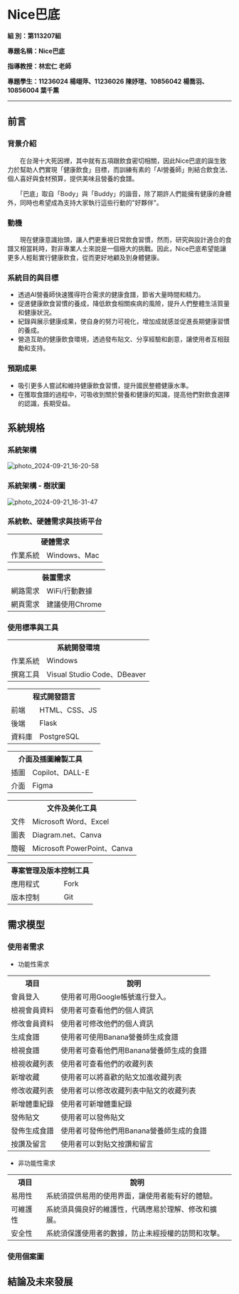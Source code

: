 # Nice巴底
**組    別：第113207組**  

**專題名稱：Nice巴底**  
  
**指導教授：林宏仁 老師**  
  
**專題學生：11236024 楊翊萍、11236026 陳妤瑄、10856042 楊喬羽、10856004 葉千熏**  
  
___
## 前言  
### 背景介紹  
　　在台灣十大死因裡，其中就有五項跟飲食密切相關，因此Nice巴底的誕生致力於幫助人們實現「健康飲食」目標，而訓練有素的「AI營養師」則結合飲食法、個人喜好與食材預算，提供美味且營養的食譜。
  
　　「巴底」取自「Body」與「Buddy」的諧音，除了期許人們能擁有健康的身體外，同時也希望成為支持大家執行這些行動的"好夥伴"。
### 動機
　　現在健康意識抬頭，讓人們更重視日常飲食習慣，然而，研究與設計適合的食譜又相當耗時，對非專業人士來說是一個極大的挑戰。因此，Nice巴底希望能讓更多人輕鬆實行健康飲食，從而更好地顧及到身體健康。
### 系統目的與目標
- 透過AI營養師快速獲得符合需求的健康食譜，節省大量時間和精力。
- 促進健康飲食習慣的養成，降低飲食相關疾病的風險，提升人們整體生活質量和健康狀況。
- 紀錄與展示健康成果，使自身的努力可視化，增加成就感並促進長期健康習慣的養成。
- 營造互助的健康飲食環境，透過發布貼文、分享經驗和創意，讓使用者互相鼓勵和支持。
### 預期成果
- 吸引更多人嘗試和維持健康飲食習慣，提升國民整體健康水準。
- 在獲取食譜的過程中，可吸收到關於營養和健康的知識，提高他們對飲食選擇的認識，長期受益。
## 系統規格
### 系統架構
![photo_2024-09-21_16-20-58](https://github.com/user-attachments/assets/553cb068-7af0-41c8-93e1-a54cd67d6de5)
### 系統架構 - 樹狀圖
![photo_2024-09-21_16-31-47](https://github.com/user-attachments/assets/4f7a4eeb-968a-41de-bc92-3012b95e4954)
### 系統軟、硬體需求與技術平台
<table>
  <tr>
    <th colspan="2">硬體需求</th>
  </tr>
  <tr>
    <td>作業系統</td>
    <td>Windows、Mac</td>
  </tr>
</table>  
<table>
  <tr>
    <th colspan="2">裝置需求</th>
  </tr>
  <tr>
    <td>網路需求</td>
    <td>WiFi/行動數據</td>
  </tr>
  <tr>
    <td>網頁需求</td>
    <td>建議使用Chrome</td>
  </tr>
</table>  

### 使用標準與工具
<table>
  <tr>
    <th colspan="2">系統開發環境</th>
  </tr>
  <tr>
    <td>作業系統</td>
    <td>Windows</td>
  </tr>
  <tr>
    <td>撰寫工具</td>
    <td>Visual Studio Code、DBeaver</td>
  </tr>
</table>  
<table>
  <tr>
    <th colspan="2">程式開發語言</th>
  </tr>
  <tr>
    <td>前端</td>
    <td>HTML、CSS、JS</td>
  </tr>
  <tr>
    <td>後端</td>
    <td>Flask</td>
  </tr>
  <tr>
    <td>資料庫</td>
    <td>PostgreSQL</td>
  </tr>
</table>  
<table>
  <tr>
    <th colspan="2">介面及插圖繪製工具</th>
  </tr>
  <tr>
    <td>插圖</td>
    <td>Copilot、DALL-E</td>
  </tr>
  <tr>
    <td>介面</td>
    <td>Figma</td>
  </tr>
</table> 
<table>
  <tr>
    <th colspan="2">文件及美化工具</th>
  </tr>
  <tr>
    <td>文件</td>
    <td>Microsoft Word、Excel</td>
  </tr>
  <tr>
    <td>圖表</td>
    <td>Diagram.net、Canva</td>
  </tr>
  <tr>
    <td>簡報</td>
    <td>Microsoft PowerPoint、Canva</td>
  </tr>
</table>  
<table>
  <tr>
    <th colspan="2">專案管理及版本控制工具</th>
  </tr>
  <tr>
    <td>應用程式</td>
    <td>Fork</td>
  </tr>
  <tr>
    <td>版本控制</td>
    <td>Git</td>
  </tr>
</table> 

## 需求模型
### 使用者需求
- 功能性需求
<table>
  <tr>
    <th>項目</th>
    <th>說明</th>
  </tr>
  <tr>
    <td>會員登入</td>
    <td>使用者可用Google帳號進行登入。</td>
  </tr>
  <tr>
    <td>檢視會員資料</td>
    <td>使用者可查看他們的個人資訊</td>
  </tr>
  <tr>
    <td>修改會員資料</td>
    <td>使用者可修改他們的個人資訊</td>
  </tr>
  <tr>
    <td>生成食譜</td>
    <td>使用者可使用Banana營養師生成食譜</td>
  </tr>
  <tr>
    <td>檢視食譜</td>
    <td>使用者可查看他們用Banana營養師生成的食譜</td>
  </tr>
  <tr>
    <td>檢視收藏列表</td>
    <td>使用者可查看他們的收藏列表</td>
  </tr>
  <tr>
    <td>新增收藏</td>
    <td>使用者可以將喜歡的貼文加進收藏列表</td>
  </tr>
  <tr>
    <td>修改收藏列表</td>
    <td>使用者可以修改收藏列表中貼文的收藏列表</td>
  </tr>
  <tr>
    <td>新增體重紀錄</td>
    <td>使用者可新增體重紀錄</td>
  </tr>
  <tr>
    <td>發佈貼文</td>
    <td>使用者可以發佈貼文</td>
  </tr>
  <tr>
    <td>發佈生成食譜</td>
    <td>使用者可發佈他們用Banana營養師生成的食譜</td>
  </tr>
  <tr>
    <td>按讚及留言</td>
    <td>使用者可以對貼文按讚和留言</td>
  </tr>
</table> 

- 非功能性需求
<table>
  <tr>
    <th>項目</th>
    <th>說明</th>
  </tr>
  <tr>
    <td>易用性</td>
    <td>系統須提供易用的使用界面，讓使用者能有好的體驗。</td>
  </tr>
  <tr>
    <td>可維護性</td>
    <td>系統須具備良好的維護性，代碼應易於理解、修改和擴展。</td>
  </tr>
  <tr>
    <td>安全性</td>
    <td>系統須保護使用者的數據，防止未經授權的訪問和攻擊。</td>
  </tr>
</table>  

### 使用個案圖
## 結論及未來發展
